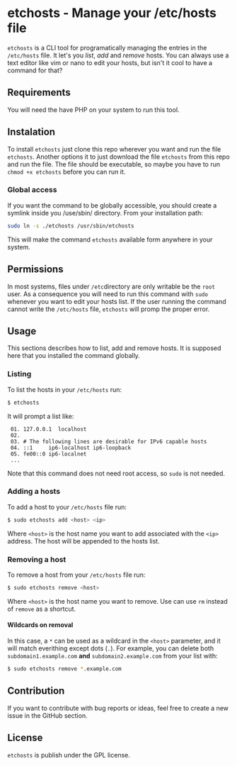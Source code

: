 # etchosts - Manage your /etc/hosts file

`etchosts` is a CLI tool for programatically managing the entries in the `/etc/hosts` file. It let's you _list_, _add_ and _remove_ hosts.
You can always use a text editor like vim or nano to edit your hosts, but isn't it cool to have a command for that?

## Requirements
You will need the have PHP on your system to run this tool.

## Instalation
To install `etchosts` just clone this repo wherever you want and run the file `etchosts`.
Another options it to just download the file `etchosts` from this repo and run the file.
The file should be executable, so maybe you have to run `chmod +x etchosts` before you can run it.

### Global access
If you want the command to be globally accessible, you should create a symlink inside you /use/sbin/ directory.
From your installation path:
```sh
sudo ln -s ./etchosts /usr/sbin/etchosts
```
This will make the command `etchosts` available form anywhere in your system.

## Permissions
In most systems, files under `/etc`directory are only writable be the `root` user. As a consequence you will need to run this command with `sudo` whenever you want to edit your hosts list.
If the user running the command cannot write the `/etc/hosts` file, `etchosts` will promp the proper error.

## Usage
This sections describes how to list, add and remove hosts.
It is supposed here that you installed the command globally.

### Listing
To list the hosts in your `/etc/hosts` run:
```sh
$ etchosts
```

It will prompt a list like:
```
 01. 127.0.0.1  localhost
 02. 
 03. # The following lines are desirable for IPv6 capable hosts
 04. ::1     ip6-localhost ip6-loopback
 05. fe00::0 ip6-localnet
 ...
```
Note that this command does not need root access, so `sudo` is not needed.

### Adding a hosts
To add a host to your `/etc/hosts` file run:
```sh
$ sudo etchosts add <host> <ip>
```
Where `<host>` is the host name you want to add associated with the `<ip>` address. The host will be appended to the hosts list.

### Removing a host
To remove a host from your `/etc/hosts` file run:
```sh
$ sudo etchosts remove <host>
```
Where `<host>` is the host name you want to remove.
Use can use `rm` instead of `remove` as a shortcut.

#### Wildcards on removal
In this case, a `*` can be used as a wildcard in the `<host>` parameter, and it will match everithing except dots (`.`).
For example, you can delete both `subdomain1.example.com` **and** `subdomain2.example.com` from your list with:
```sh
$ sudo etchosts remove *.example.com
```

## Contribution
If you want to contribute with bug reports or ideas, feel free to create a new issue in the GitHub section.

## License
`etchosts` is publish under the GPL license.
